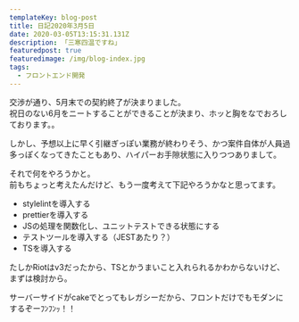```yaml
---
templateKey: blog-post
title: 日記2020年3月5日
date: 2020-03-05T13:15:31.131Z
description: 「三寒四温ですね」
featuredpost: true
featuredimage: /img/blog-index.jpg
tags:
  - フロントエンド開発
---
```

交渉が通り、5月末での契約終了が決まりました。  
祝日のない6月をニートすることができることが決まり、ホッと胸をなでおろしております。。

しかし、予想以上に早く引継ぎっぽい業務が終わりそう、かつ案件自体が人員過多っぽくなってきたこともあり、ハイパーお手隙状態に入りつつありまして。

それで何をやろうかと。  
前もちょっと考えたんだけど、もう一度考えて下記やろうかなと思ってます。

* stylelintを導入する
* prettierを導入する
* JSの処理を関数化し、ユニットテストできる状態にする
* テストツールを導入する（JESTあたり？）
* TSを導入する

たしかRiotはv3だったから、TSとかうまいこと入れられるかわからないけど、まずは検討から。

サーバーサイドがcakeでとってもレガシーだから、フロントだけでもモダンにするぞーﾌﾝﾌﾝｯ！！
